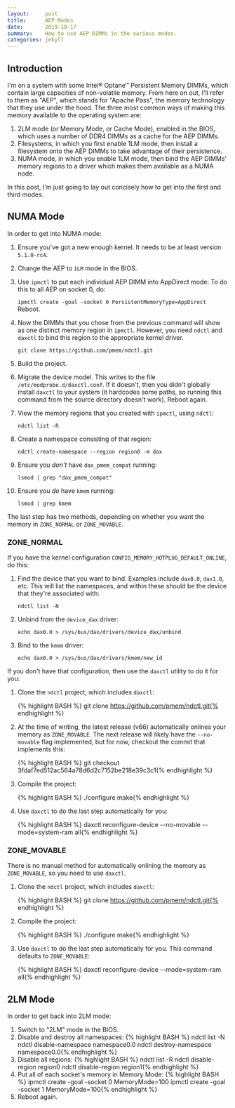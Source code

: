 ```yaml
---
layout:     post
title:      AEP Modes
date:       2019-10-17
summary:    How to use AEP DIMMs in the various modes.
categories: jekyll
---
```


## Introduction

I'm on a system with some Intel® Optane™ Persistent Memory DIMMs, which contain
large capacities of non-volatile memory. From here on out, I'll refer to them
as "AEP", which stands for "Apache Pass", the memory technology that they use
under the hood. The three most common ways of making this memory available to
the operating system are:

  1. 2LM mode (or Memory Mode, or Cache Mode), enabled in the BIOS, which uses
     a number of DDR4 DIMMs as a cache for the AEP DIMMs.
  2. Filesystems, in which you first enable 1LM mode, then install a filesystem
     onto the AEP DIMMs to take advantage of their persistence.
  3. NUMA mode, in which you enable 1LM mode, then bind the AEP DIMMs' memory regions
     to a driver which makes them available as a NUMA node.

In this post, I'm just going to lay out concisely how to get into the first and third modes.

## NUMA Mode

In order to get into NUMA mode:

  1. Ensure you've got a new enough kernel. It needs to be at least version `5.1.0-rc4`.
  2. Change the AEP to `1LM` mode in the BIOS.
  3. Use `ipmctl` to put each individual AEP DIMM into AppDirect mode:
     To do this to all AEP on socket 0, do:

     `ipmctl create -goal -socket 0 PersistentMemoryType=AppDirect`
     Reboot.

  4. Now the DIMMs that you chose from the previous command will show as one distinct memory region in
     `ipmctl`. However, you need `ndctl` and `daxctl` to bind this region to the appropriate kernel driver.

     `git clone https://github.com/pmem/ndctl.git`

  5. Build the project.
  6. Migrate the device model. This writes to the file `/etc/modprobe.d/daxctl.conf`. If it doesn't, then
     you didn't globally install `daxctl` to your system (it hardcodes some paths, so running this command from
     the source directory doesn't work). Reboot again.
  7. View the memory regions that you created with `ipmctl`, using `ndctl`:
     
     `ndctl list -R`

  8. Create a namespace consisting of that region:

     `ndctl create-namespace --region region0 -m dax`

  9. Ensure you *don't* have `dax_pmem_compat` running: 

     `lsmod | grep "dax_pmem_compat"`

  10. Ensure you *do* have `kmem` running:
     
      `lsmod | grep kmem`

The last step has two methods, depending on whether you want the memory in `ZONE_NORMAL` or `ZONE_MOVABLE`.

### ZONE\_NORMAL

If you have the kernel configuration `CONFIG_MEMORY_HOTPLUG_DEFAULT_ONLINE`, do this:

  1. Find the device that you want to bind. Examples include `dax0.0`,
     `dax1.0`, etc. This will list the namespaces, and within these should be
     the device that they're associated with:

     `ndctl list -N`

  2. Unbind from the `device_dax` driver:

     `echo dax0.0 > /sys/bus/dax/drivers/device_dax/unbind`

  3. Bind to the `kmem` driver:

     `echo dax0.0 > /sys/bus/dax/drivers/kmem/new_id`

If you don't have that configuration, then use the `daxctl` utility to do it for you:

  1. Clone the `ndctl` project, which includes `daxctl`:

     {% highlight BASH %}
     git clone https://github.com/pmem/ndctl.git{% endhighlight %}

  2. At the time of writing, the latest release (v66) automatically onlines your memory as `ZONE_MOVABLE`.
     The next release will likely have the `--no-movable` flag implemented, but for now, checkout the commit
     that implements this:

     {% highlight BASH %}
     git checkout 3fdaf7ed512ac564a78d6d2c7152be218e39c3c1{% endhighlight %}

  3. Compile the project:

     {% highlight BASH %}
     ./configure
     make{% endhighlight %}
    
  4. Use `daxctl` to do the last step automatically for you:

     {% highlight BASH %}
     daxctl reconfigure-device --no-movable --mode=system-ram all{% endhighlight %}

### ZONE\_MOVABLE

There is no manual method for automatically onlining the memory as `ZONE_MOVABLE`, so you need to use `daxctl`.

  1. Clone the `ndctl` project, which includes `daxctl`:

     {% highlight BASH %}
     git clone https://github.com/pmem/ndctl.git{% endhighlight %}

  3. Compile the project:

     {% highlight BASH %}
     ./configure
     make{% endhighlight %}
    
  4. Use `daxctl` to do the last step automatically for you. This command defaults to `ZONE_MOVABLE`:

     {% highlight BASH %}
     daxctl reconfigure-device --mode=system-ram all{% endhighlight %}

## 2LM Mode

In order to get back into 2LM mode:

  1. Switch to "2LM" mode in the BIOS.
  2. Disable and destroy all namespaces:
    {% highlight BASH %}
    ndctl list -N
    ndctl disable-namespace namespace0.0
    ndctl destroy-namespace namespace0.0{% endhighlight %}
  3. Disable all regions:
    {% highlight BASH %}
    ndctl list -R
    ndctl disable-region region0
    ndctl disable-region region1{% endhighlight %}
  4. Put all of each socket's memory in Memory Mode:
    {% highlight BASH %}
    ipmctl create -goal -socket 0 MemoryMode=100
    ipmctl create -goal -socket 1 MemoryMode=100{% endhighlight %}
  5. Reboot again.
